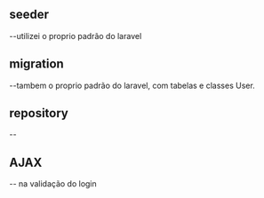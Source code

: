 ## seeder

--utilizei o proprio padrão do laravel

## migration

--tambem o proprio padrão do laravel, com tabelas e classes User.

## repository

--

## AJAX

-- na validação do login

##

